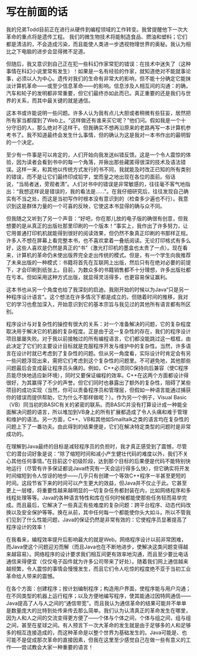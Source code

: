 # 写在前面的话

我的兄弟Todd目前正在进行从硬件到编程领域的工作转变。我曾提醒他下一次大革命的重点将是遗传工程。
我们的微生物技术将能制造食品、燃油和塑料；它们都是清洁的，不会造成污染，而且能使人类进一步透视物理世界的奥秘。我认为相比之下电脑的进步会显得微不足道。

但随后，我又意识到自己正在犯一些科幻作家常犯的错误：在技术中迷失了（这种事情在科幻小说里常有发生）！如果是一名有经验的作家，就知道绝对不能就事论事，必须以人为中心。遗传对我们的生命有非常大的影响，但不能十分确定它能抹淡计算机革命——或至少信息革命——的影响。信息涉及人相互间的沟通：的确，汽车和轮子的发明都非常重要，但它们最终亦如此而已。真正重要的还是我们与世界的关系，而其中最关键的就是通信。

这本书或许能说明一些问题。许多人认为我有点儿大胆或者稍微有些狂妄，居然把所有家当都摆到了Web上。“这样做还有谁来买它呢？”他们问。假如我是一个十分守旧的人，那么绝对不这样干。但我确实不想再沿原来的老路再写一本计算机参考书了。我不知道最终会发生什么事情，但的确认为这是我对一本书作出的最明智的一个决定。

至少有一件事是可以肯定的，人们开始向我发送纠错反馈。这是一个令人震惊的体验，因为读者会看到书中的每一个角落，并揪出那些藏匿得很深的技术及语法错误。这样一来，和其他以传统方式发行的书不同，我就能及时改正已知的所有类别的错误，而不是让它们最终印成铅字，堂而皇之地出现在各位的面前。俗话说，“当局者迷，旁观者清”。人们对书中的错误是非常敏感的，往往毫不客气地指出：“我想这样说是错误的，我的看法是……”。在我仔细研究后，往往发现自己确实有不当之处，而这是当初写作时根本没有意识到的（检查多少遍也不行）。我意识到这是群体力量的一个可喜的反映，它使这本书显得的确与众不同。

但我随之又听到了另一个声音：“好吧，你在那儿放的电子版的确很有创意，但我想要的是从真正的出版社那里印刷的一个版本！”事实上，我作出了许多努力，让它用普通打印机机就能得到很好的阅读效果，但仍然不象真正印刷的书那样正规。许多人不想在屏幕上看完整本书，也不喜欢拿着一叠纸阅读。无论打印格式有多么好，这些人喜欢是仍然是真正的“书”（激光打印机的墨盒也太贵了一点）。现在看来，计算机的革命仍未使出版界完全走出传统的模式。但是，有一个学生向我推荐了未来出版的一种模式：书籍将首先在互联网上出版，然后只有在绝对必要的前提下，才会印刷到纸张上。目前，为数众多的书籍销售都不十分理想，许多出版社都在亏本。但如采用这种方式出版，就显得灵活得多，也更容易保证赢利。

这本书也从另一个角度也给了我深刻的启迪。我刚开始的时候以为Java“只是另一种程序设计语言”。这个想法在许多情况下都是成立的。但随着时间的推移，我对它的学习也愈加深入，开始意识到它的基本宗旨与我见过的其他所有语言都有所区别。

程序设计与对复杂性的操控有很大的关系：对一个准备解决的问题，它的复杂程度取决用于解决它的机器的复杂程度。正是由于这一复杂性的存在，我们的程序设计项目屡屡失败。对于我以前接触过的所有编程语言，它们都没能跳过这一框框，由此决定了它们的主要设计目标就是克服程序开发与维护中的复杂性。当然，许多语言在设计时就已考虑到了复杂性的问题。但从另一角度看，实际设计时肯定会有另一些问题浮现出来，需把它们考虑到这个复杂性的问题里。不可避免地，其他那些问题最后会变成最让程序员头痛的。例如，C++必须同C保持向后兼容（使C程序员能尽快地适应新环境），同时又要保证编程的效率。C++在这两个方面都设计得很好，为其赢得了不少的声誉。但它们同时也暴露出了额外的复杂性，阻碍了某些项目的成功实现（当然，你可以责备程序员和管理层，但假如一种语言能通过捕获你的错误而提供帮助，它为什么不那样做呢？）。作为另一个例子，Visual Basic（VB）同当初的BASIC有关的紧密的联系。而BASIC并没有打算设计成一种能全面解决问题的语言，所以堆加到VB身上的所有扩展都造成了令人头痛和难于管理和维护的语法。另一方面，C++、VB和其他如Smalltalk之类的语言均在复杂性的问题上下了一番功夫。由此得到的结果便是，它们在解决特定类型的问题时是非常成功的。

在理解到Java最终的目标是减轻程序员的负担时，我才真正感受到了震憾，尽管它的潜台词好象是说：“除了缩短时间和减小产生健壮代码的难度以外，我们不关心其他任何事情。”在目前这个初级阶段，达到那个目标的后果便是代码不能特别快地运行（尽管有许多保证都说Java终究有一天会运行得多么快），但它确实将开发时间缩短到令人惊讶的地步——几乎只有创建一个等效C++程序一半甚至更短的时间。这段节省下来的时间可以产生更大的效益，但Java并不仅止于此。它甚至更上一层楼，将重要性越来越明显的一切复杂任务都封装在内，比如网络程序和多线程处理等等。Java的各种语言特性和库在任何时候都能使那些任务轻而易举完成。而且最后，它解决了一些真正有些难度的复杂问题：跨平台程序、动态代码改换以及安全保护等等。换在从前，其中任何每一个都能使你头大如斗。所以不管我们见到了什么性能问题，Java的保证仍然是非常有效的：它使程序员显著提高了程序设计的效率！

在我看来，编程效率提升后影响最大的就是Web。网络程序设计以前非常困难，而Java使这个问题迎刃而解（而且Java也在不断地进步，使解决这类问题变得越来越容易）。网络程序的设计要求我们相互间更有效率地沟通，而且至少要比电话通信来得便宜（仅仅电子函件就为许多公司带来了好处）。随着我们网上通信越来越频繁，令人震惊的事情会慢慢发生，而且它们令人吃惊的程度绝不亚于当初工业革命给人带来的震憾。

在各个方面：创建程序；按计划编制程序；构造用户界面，使程序能与用户沟通；在不同类型的机器上运行程序；以及方便地编写程序，使其能通过因特网通信——Java提高了人与人之间的“通信带宽”。而且我认为通信革命的结果可能并不单单是数量庞大的比特到处传来传去那么简单。我们认为认清真正的革命发生在哪里，因为人和人之间的交流变得更方便了——个体与个体之间，个体与组之间，组与组之间，甚至在星球之间。有人预言下一次大革命的发生就是由于足够多的人和足够多的相互连接造成的，而这种革命是以整个世界为基础发生的。Java可能是、也可能不是促成那次革命的直接因素，但我在这里至少感觉自己在做一些有意义的工作——尝试教会大家一种重要的语言！
